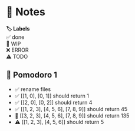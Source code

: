 # 📝 Notes

**🏷️ Labels**  
✅ done  
🚧 WIP  
❌ ERROR  
⚠ TODO

## 🍅 Pomodoro 1

- ✅ rename files
- ✅ [[1, 0], [0, 1]] should return 1
- ✅ [[2, 0], [0, 2]] should return 4
- ✅ [[1, 2, 3], [4, 5, 6], [7, 8, 9]] should return 45
- 🚧 [[3, 2, 3], [4, 5, 6], [7, 8, 9]] should return 135
- ⚠ [[1, 2, 3], [4, 5, 6]] should return 5
